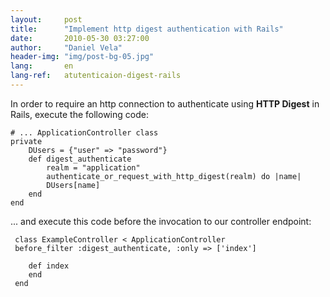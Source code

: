 ```yaml
---
layout:     post
title:      "Implement http digest authentication with Rails"
date:       2010-05-30 03:27:00
author:     "Daniel Vela"
header-img: "img/post-bg-05.jpg"
lang:       en
lang-ref:   atutenticaion-digest-rails
---
```


In order to require an http connection to authenticate using **HTTP Digest** in Rails, execute the following code:

	# ... ApplicationController class
	private  
		DUsers = {"user" => "password"}  
		def digest_authenticate  
			realm = "application"  
			authenticate_or_request_with_http_digest(realm) do |name|  
			DUsers[name]  
		end  
	end  

... and execute this code before the invocation to our controller endpoint:

	 class ExampleController < ApplicationController  
	 before_filter :digest_authenticate, :only => ['index']  

	 	def index  
	 	end  
	 end  